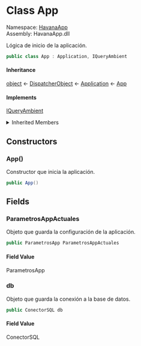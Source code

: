 # <a id="HavanaApp_App"></a> Class App

Namespace: [HavanaApp](HavanaApp.md)  
Assembly: HavanaApp.dll  

Lógica de inicio de la aplicación.

```csharp
public class App : Application, IQueryAmbient
```

#### Inheritance

[object](https://learn.microsoft.com/dotnet/api/system.object) ← 
[DispatcherObject](https://learn.microsoft.com/dotnet/api/system.windows.threading.dispatcherobject) ← 
[Application](https://learn.microsoft.com/dotnet/api/system.windows.application) ← 
[App](HavanaApp.App.md)

#### Implements

[IQueryAmbient](https://learn.microsoft.com/dotnet/api/system.windows.markup.iqueryambient)

<details>
  
<summary>Inherited Members</summary>

[Application.Run\(\)](https://learn.microsoft.com/dotnet/api/system.windows.application.run\#system\-windows\-application\-run), 
[Application.Run\(Window\)](https://learn.microsoft.com/dotnet/api/system.windows.application.run\#system\-windows\-application\-run\(system\-windows\-window\)), 
[Application.Shutdown\(\)](https://learn.microsoft.com/dotnet/api/system.windows.application.shutdown\#system\-windows\-application\-shutdown), 
[Application.Shutdown\(int\)](https://learn.microsoft.com/dotnet/api/system.windows.application.shutdown\#system\-windows\-application\-shutdown\(system\-int32\)), 
[Application.FindResource\(object\)](https://learn.microsoft.com/dotnet/api/system.windows.application.findresource), 
[Application.TryFindResource\(object\)](https://learn.microsoft.com/dotnet/api/system.windows.application.tryfindresource), 
[Application.LoadComponent\(object, Uri\)](https://learn.microsoft.com/dotnet/api/system.windows.application.loadcomponent\#system\-windows\-application\-loadcomponent\(system\-object\-system\-uri\)), 
[Application.LoadComponent\(Uri\)](https://learn.microsoft.com/dotnet/api/system.windows.application.loadcomponent\#system\-windows\-application\-loadcomponent\(system\-uri\)), 
[Application.GetResourceStream\(Uri\)](https://learn.microsoft.com/dotnet/api/system.windows.application.getresourcestream), 
[Application.GetContentStream\(Uri\)](https://learn.microsoft.com/dotnet/api/system.windows.application.getcontentstream), 
[Application.GetRemoteStream\(Uri\)](https://learn.microsoft.com/dotnet/api/system.windows.application.getremotestream), 
[Application.GetCookie\(Uri\)](https://learn.microsoft.com/dotnet/api/system.windows.application.getcookie), 
[Application.SetCookie\(Uri, string\)](https://learn.microsoft.com/dotnet/api/system.windows.application.setcookie), 
[Application.OnStartup\(StartupEventArgs\)](https://learn.microsoft.com/dotnet/api/system.windows.application.onstartup), 
[Application.OnExit\(ExitEventArgs\)](https://learn.microsoft.com/dotnet/api/system.windows.application.onexit), 
[Application.OnActivated\(EventArgs\)](https://learn.microsoft.com/dotnet/api/system.windows.application.onactivated), 
[Application.OnDeactivated\(EventArgs\)](https://learn.microsoft.com/dotnet/api/system.windows.application.ondeactivated), 
[Application.OnSessionEnding\(SessionEndingCancelEventArgs\)](https://learn.microsoft.com/dotnet/api/system.windows.application.onsessionending), 
[Application.OnNavigating\(NavigatingCancelEventArgs\)](https://learn.microsoft.com/dotnet/api/system.windows.application.onnavigating), 
[Application.OnNavigated\(NavigationEventArgs\)](https://learn.microsoft.com/dotnet/api/system.windows.application.onnavigated), 
[Application.OnNavigationProgress\(NavigationProgressEventArgs\)](https://learn.microsoft.com/dotnet/api/system.windows.application.onnavigationprogress), 
[Application.OnNavigationFailed\(NavigationFailedEventArgs\)](https://learn.microsoft.com/dotnet/api/system.windows.application.onnavigationfailed), 
[Application.OnLoadCompleted\(NavigationEventArgs\)](https://learn.microsoft.com/dotnet/api/system.windows.application.onloadcompleted), 
[Application.OnNavigationStopped\(NavigationEventArgs\)](https://learn.microsoft.com/dotnet/api/system.windows.application.onnavigationstopped), 
[Application.OnFragmentNavigation\(FragmentNavigationEventArgs\)](https://learn.microsoft.com/dotnet/api/system.windows.application.onfragmentnavigation), 
[Application.Current](https://learn.microsoft.com/dotnet/api/system.windows.application.current), 
[Application.Windows](https://learn.microsoft.com/dotnet/api/system.windows.application.windows), 
[Application.MainWindow](https://learn.microsoft.com/dotnet/api/system.windows.application.mainwindow), 
[Application.ShutdownMode](https://learn.microsoft.com/dotnet/api/system.windows.application.shutdownmode), 
[Application.Resources](https://learn.microsoft.com/dotnet/api/system.windows.application.resources), 
[Application.StartupUri](https://learn.microsoft.com/dotnet/api/system.windows.application.startupuri), 
[Application.Properties](https://learn.microsoft.com/dotnet/api/system.windows.application.properties), 
[Application.ResourceAssembly](https://learn.microsoft.com/dotnet/api/system.windows.application.resourceassembly), 
[Application.Startup](https://learn.microsoft.com/dotnet/api/system.windows.application.startup), 
[Application.Exit](https://learn.microsoft.com/dotnet/api/system.windows.application.exit), 
[Application.Activated](https://learn.microsoft.com/dotnet/api/system.windows.application.activated), 
[Application.Deactivated](https://learn.microsoft.com/dotnet/api/system.windows.application.deactivated), 
[Application.SessionEnding](https://learn.microsoft.com/dotnet/api/system.windows.application.sessionending), 
[Application.DispatcherUnhandledException](https://learn.microsoft.com/dotnet/api/system.windows.application.dispatcherunhandledexception), 
[Application.Navigating](https://learn.microsoft.com/dotnet/api/system.windows.application.navigating), 
[Application.Navigated](https://learn.microsoft.com/dotnet/api/system.windows.application.navigated), 
[Application.NavigationProgress](https://learn.microsoft.com/dotnet/api/system.windows.application.navigationprogress), 
[Application.NavigationFailed](https://learn.microsoft.com/dotnet/api/system.windows.application.navigationfailed), 
[Application.LoadCompleted](https://learn.microsoft.com/dotnet/api/system.windows.application.loadcompleted), 
[Application.NavigationStopped](https://learn.microsoft.com/dotnet/api/system.windows.application.navigationstopped), 
[Application.FragmentNavigation](https://learn.microsoft.com/dotnet/api/system.windows.application.fragmentnavigation), 
[DispatcherObject.Dispatcher](https://learn.microsoft.com/dotnet/api/system.windows.threading.dispatcherobject.dispatcher), 
[object.ToString\(\)](https://learn.microsoft.com/dotnet/api/system.object.tostring), 
[object.Equals\(object\)](https://learn.microsoft.com/dotnet/api/system.object.equals\#system\-object\-equals\(system\-object\)), 
[object.Equals\(object, object\)](https://learn.microsoft.com/dotnet/api/system.object.equals\#system\-object\-equals\(system\-object\-system\-object\)), 
[object.ReferenceEquals\(object, object\)](https://learn.microsoft.com/dotnet/api/system.object.referenceequals), 
[object.GetHashCode\(\)](https://learn.microsoft.com/dotnet/api/system.object.gethashcode), 
[object.GetType\(\)](https://learn.microsoft.com/dotnet/api/system.object.gettype), 
[object.MemberwiseClone\(\)](https://learn.microsoft.com/dotnet/api/system.object.memberwiseclone)
</details>

## Constructors

### <a id="HavanaApp_App__ctor"></a> App\(\)

Constructor que inicia la aplicación.

```csharp
public App()
```

## Fields

### <a id="HavanaApp_App_ParametrosAppActuales"></a> ParametrosAppActuales

Objeto que guarda la configuración de la aplicación.

```csharp
public ParametrosApp ParametrosAppActuales
```

#### Field Value

 ParametrosApp

### <a id="HavanaApp_App_db"></a> db

Objeto que guarda la conexión a la base de datos.

```csharp
public ConectorSQL db
```

#### Field Value

 ConectorSQL

